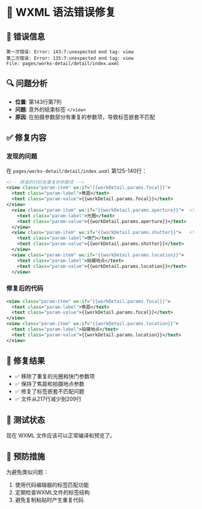 # 🔧 WXML 语法错误修复

## 🚨 **错误信息**
```
第一次错误: Error: 143:7:unexpected end tag: view
第二次错误: Error: 135:7:unexpected end tag: view
File: pages/works-detail/detail/index.wxml
```

## 🔍 **问题分析**
- **位置**: 第143行第7列
- **问题**: 意外的结束标签 `</view>`
- **原因**: 在拍摄参数部分有重复的参数项，导致标签嵌套不匹配

## ✅ **修复内容**

### 发现的问题
在 `pages/works-detail/detail/index.wxml` 第125-140行：
```xml
<!-- 原来的代码有重复的参数项 -->
<view class="param-item" wx:if="{{workDetail.params.focal}}">
  <text class="param-label">焦距</text>
  <text class="param-value">{{workDetail.params.focal}}</text>
</view>
  <view class="param-item" wx:if="{{workDetail.params.aperture}}">  <!-- 重复 -->
    <text class="param-label">光圈</text>
    <text class="param-value">{{workDetail.params.aperture}}</text>
  </view>
  <view class="param-item" wx:if="{{workDetail.params.shutter}}">   <!-- 重复 -->
    <text class="param-label">快门</text>
    <text class="param-value">{{workDetail.params.shutter}}</text>
  </view>
  <view class="param-item" wx:if="{{workDetail.params.location}}">
    <text class="param-label">拍摄地点</text>
    <text class="param-value">{{workDetail.params.location}}</text>
  </view>
```

### 修复后的代码
```xml
<view class="param-item" wx:if="{{workDetail.params.focal}}">
  <text class="param-label">焦距</text>
  <text class="param-value">{{workDetail.params.focal}}</text>
</view>
<view class="param-item" wx:if="{{workDetail.params.location}}">
  <text class="param-label">拍摄地点</text>
  <text class="param-value">{{workDetail.params.location}}</text>
</view>
```

## 🎯 **修复结果**
- ✅ 移除了重复的光圈和快门参数项
- ✅ 保持了焦距和拍摄地点参数
- ✅ 修复了标签嵌套不匹配问题
- ✅ 文件从217行减少到209行

## 📱 **测试状态**
现在 WXML 文件应该可以正常编译和预览了。

## 🔧 **预防措施**
为避免类似问题：
1. 使用代码编辑器的标签匹配功能
2. 定期检查WXML文件的标签结构
3. 避免复制粘贴时产生重复代码
